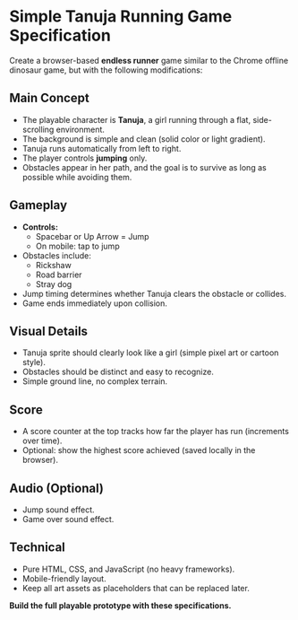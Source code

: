 # Simple Tanuja Running Game Specification

Create a browser-based **endless runner** game similar to the Chrome offline dinosaur game, but with the following modifications:

## Main Concept
- The playable character is **Tanuja**, a girl running through a flat, side-scrolling environment.
- The background is simple and clean (solid color or light gradient).
- Tanuja runs automatically from left to right.
- The player controls **jumping** only.
- Obstacles appear in her path, and the goal is to survive as long as possible while avoiding them.

## Gameplay
- **Controls:**  
  - Spacebar or Up Arrow = Jump  
  - On mobile: tap to jump
- Obstacles include:  
  - Rickshaw  
  - Road barrier  
  - Stray dog  
- Jump timing determines whether Tanuja clears the obstacle or collides.
- Game ends immediately upon collision.

## Visual Details
- Tanuja sprite should clearly look like a girl (simple pixel art or cartoon style).
- Obstacles should be distinct and easy to recognize.
- Simple ground line, no complex terrain.

## Score
- A score counter at the top tracks how far the player has run (increments over time).
- Optional: show the highest score achieved (saved locally in the browser).

## Audio (Optional)
- Jump sound effect.
- Game over sound effect.

## Technical
- Pure HTML, CSS, and JavaScript (no heavy frameworks).
- Mobile-friendly layout.
- Keep all art assets as placeholders that can be replaced later.

**Build the full playable prototype with these specifications.**
